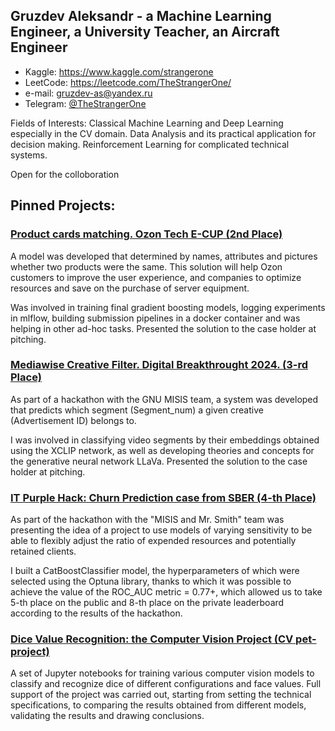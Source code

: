 ## Gruzdev Aleksandr - a Machine Learning Engineer, a University Teacher, an Aircraft Engineer

* Kaggle: https://www.kaggle.com/strangerone
* LeetCode: https://leetcode.com/TheStrangerOne/
* e-mail: gruzdev-as@yandex.ru
* Telegram: [@TheStrangerOne](https://t.me/TheStrangerOne)

Fields of Interests: Classical Machine Learning and Deep Learning especially in the CV domain. Data Analysis and its practical application for decision making. Reinforcement Learning for complicated technical systems.  

Open for the colloboration 

## Pinned Projects: 

### [Product cards matching. Ozon Tech E-CUP (2nd Place)](https://github.com/gruzdev-as/ozon-ecup-matching)
A model was developed that determined by names, attributes and pictures whether two products were the same. This solution will help Ozon customers to improve the user experience, and companies to optimize resources and save on the purchase of server equipment.

Was involved in training final gradient boosting models, logging experiments in mlflow, building submission pipelines in a docker container and was helping in other ad-hoc tasks. Presented the solution to the case holder at pitching.

### [Mediawise Creative Filter. Digital Breakthrought 2024. (3-rd Place)](https://github.com/gruzdev-as/mediawise-creative-filter)

As part of a hackathon with the GNU MISIS team, a system was developed that predicts which segment (Segment_num) a given creative (Advertisement ID) belongs to.

I was involved in classifying video segments by their embeddings obtained using the XCLIP network, as well as developing theories and concepts for the generative neural network LLaVa. Presented the solution to the case holder at pitching.

### [IT Purple Hack: Churn Prediction case from SBER (4-th Place)](https://github.com/gruzdev-as/IT-Purple-Hack) 

As part of the hackathon with the "MISIS and Mr. Smith" team was presenting the idea of a project to use models of varying sensitivity to be able to flexibly adjust the ratio of expended resources and potentially retained clients.

I built a CatBoostClassifier model, the hyperparameters of which were selected using the Optuna library, thanks to which it was possible to achieve the value of the ROC_AUC metric = 0.77+, which allowed us to take 5-th place on the public and 8-th place on the private leaderboard according to the results of the hackathon.

### [Dice Value Recognition: the Computer Vision Project (CV pet-project)](https://github.com/gruzdev-as/Dice_recognition.The-computer-vision-project) 

A set of Jupyter notebooks for training various computer vision models to classify and recognize dice of different configurations and face values. Full support of the project was carried out, starting from setting the technical specifications, to comparing the results obtained from different models, validating the results and drawing conclusions. 
